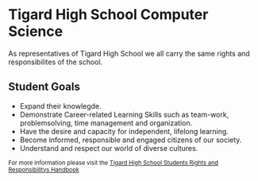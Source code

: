 # Tigard High School Computer Science

As representatives of Tigard High School we all carry the same rights and responsibilites of the school.

## Student Goals

- Expand their knowlegde.
- Demonstrate Career-related Learning Skills such as team-work, problemsolving, time management and organization.
- Have the desire and capacity for independent, lifelong learning.
- Become informed, responsible and engaged citizens of our society.
- Understand and respect our world of diverse cultures.

<sub>For more information please visit the [Tigard High School Students Rights and Responsibilitys Handbook](https://www.ttsdschools.org/Page/8199)</sub>
